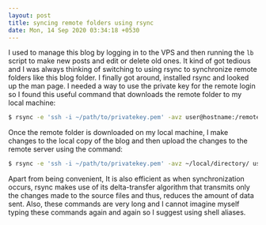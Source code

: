 ```yaml
---
layout: post
title: syncing remote folders using rsync
date: Mon, 14 Sep 2020 03:34:18 +0530
---
```

I used to manage this blog by logging in to the VPS and then running the `lb` script to make new posts and edit or delete old ones. It kind of got tedious and I was always thinking of switching to using rsync to synchronize remote folders like this blog folder. I finally got around, installed rsync and looked up the man page. I needed a way to use the private key for the remote login so I found this useful command that downloads the remote folder to my local machine:

```bash
$ rsync -e 'ssh -i ~/path/to/privatekey.pem' -avz user@hostname:/remote/directory/ ~/local/directory/
```

Once the remote folder is downloaded on my local machine, I make changes to the local copy of the blog and then upload the changes to the remote server using the command:

```bash
$ rsync -e 'ssh -i ~/path/to/privatekey.pem' -avz ~/local/directory/ user@hostname:/remote/directory/
```

Apart from being convenient, It is also efficient as when synchronization occurs, rsync makes use of its delta-transfer algorithm that transmits only the changes made to the source files and thus, reduces the amount of data sent. Also, these commands are very long and I cannot imagine myself typing these commands again and again so I suggest using shell aliases.
